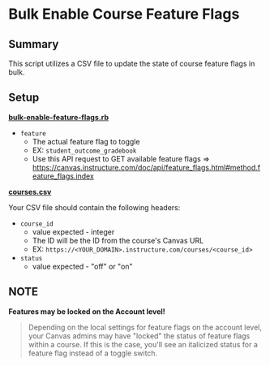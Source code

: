 # Bulk Enable Course Feature Flags

## Summary

This script utilizes a CSV file to update the state of course feature flags in bulk.

## Setup

**[bulk-enable-feature-flags.rb](bulk-enable-feature-flags.rb)**

- `feature`
  - The actual feature flag to toggle
  - EX: `student_outcome_gradebook`
  - Use this API request to GET available feature flags => <https://canvas.instructure.com/doc/api/feature_flags.html#method.feature_flags.index>

**[courses.csv](courses.csv)**

Your CSV file should contain the following headers:

- `course_id`
  - value expected - integer
  - The ID will be the ID from the course's Canvas URL
  - EX: `https://<YOUR_DOMAIN>.instructure.com/courses/<course_id>`
- `status`
  - value expected - "off" or "on"

## NOTE

**Features may be locked on the Account level!**

> Depending on the local settings for feature flags on the account level, your Canvas admins may have "locked" the status of feature flags within a course. If this is the case, you'll see an italicized status for a feature flag instead of a toggle switch.
